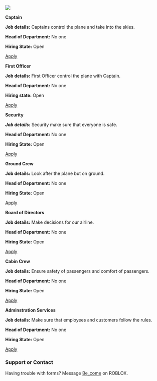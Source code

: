 
[![](https://preview.ibb.co/gNyzaH/289_C1_A3_A_1888_4200_8_E8_B_7469_C918895_F.jpg)](#)

**Captain**

**Job details:** Captains control the plane and take into the skies.

**Head of Department:** No one

**Hiring State:** Open

[Apply](https://www.roblox.com)

**First Officer**

**Job details:** First Officer control the plane with Captain.

**Head of Department:** No one

**Hiring state:** Open

[Apply](https://www.roblox.com)

**Security**

***Job details:*** Security make sure that everyone is safe.

**Head of Department:** No one

**Hiring State:** Open

[Apply](https://www.roblox.com)

**Ground Crew**

**Job details:** Look after the plane but on ground.

**Head of Department:** No one

**Hiring State:** Open

[Apply](https://www.roblox.com)

**Board of Directors**

**Job details:** Make decisions for our airline.

**Head of Department:** No one

**Hiring State:** Open

[Apply](https://www.roblox.com)

**Cabin Crew**

**Job details:** Ensure safety of passengers and comfort of passengers.

**Head of Department:** No one

**Hiring State:** Open

[Apply](https://www.roblox.com)

**Adminstration Services**

**Job details:** Make sure that employees and customers follow the rules.

**Head of Department:** No one

**Hiring State:** Open

[Apply](https://www.roblox.com)

### Support or Contact

Having trouble with forms? Message [Be_come](https://www.roblox.com/users/360987298/profile) on ROBLOX.
